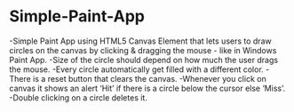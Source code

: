 # Simple-Paint-App
-Simple Paint App using HTML5 Canvas Element that lets users to draw circles on the canvas by clicking & dragging the mouse - like in Windows Paint App.
-Size of the circle should depend on how much the user drags the mouse.
-Every circle automatically get filled with a different color.
-There is a reset button that clears the canvas.
-Whenever you click on canvas it shows an alert ‘Hit’ if there is a circle below the cursor else ‘Miss’.
-Double clicking on a circle deletes it.
